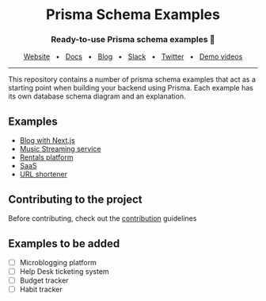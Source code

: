 <div align="center">
  <h1>Prisma Schema Examples</h1>
  <p><h3 align="center">Ready-to-use Prisma schema examples 🚀</h3></p>
  <a href="https://www.prisma.io/">Website</a>
  <span>&nbsp;&nbsp;•&nbsp;&nbsp;</span>
  <a href="https://www.prisma.io/docs/">Docs</a>
  <span>&nbsp;&nbsp;•&nbsp;&nbsp;</span>
  <a href="https://www.prisma.io/blog">Blog</a>
  <span>&nbsp;&nbsp;•&nbsp;&nbsp;</span>
  <a href="https://slack.prisma.io/">Slack</a>
  <span>&nbsp;&nbsp;•&nbsp;&nbsp;</span>
  <a href="https://twitter.com/prisma">Twitter</a>
  <span>&nbsp;&nbsp;•&nbsp;&nbsp;</span>
  <a href="https://www.youtube.com/watch?v=0RhtQgIs-TE&list=PLn2e1F9Rfr6k9PnR_figWOcSHgc_erDr5&index=1">Demo videos</a>
</div>

<hr>

This repository contains a number of prisma schema examples that act as a starting point when building your backend using Prisma. Each example has its own database schema diagram and an explanation.

## Examples

- [Blog with Next.js](https://github.com/prisma/templates/tree/main/Blog)
- [Music Streaming service](https://github.com/prisma/templates/tree/main/Music%20Streaming%20Service)
- [Rentals platform](https://github.com/prisma/templates/tree/main/Rentals%20Platform)
- [SaaS](https://github.com/prisma/templates/tree/main/SaaS)
- [URL shortener](https://github.com/prisma/templates/tree/main/URL%20Shortener)

## Contributing to the project

Before contributing, check out the [contribution](https://github.com/prisma/prisma-schema-examples/blob/main/CONTRIBUTING.MD) guidelines

## Examples to be added

- [ ] Microblogging platform
- [ ] Help Desk ticketing system
- [ ] Budget tracker
- [ ] Habit tracker
